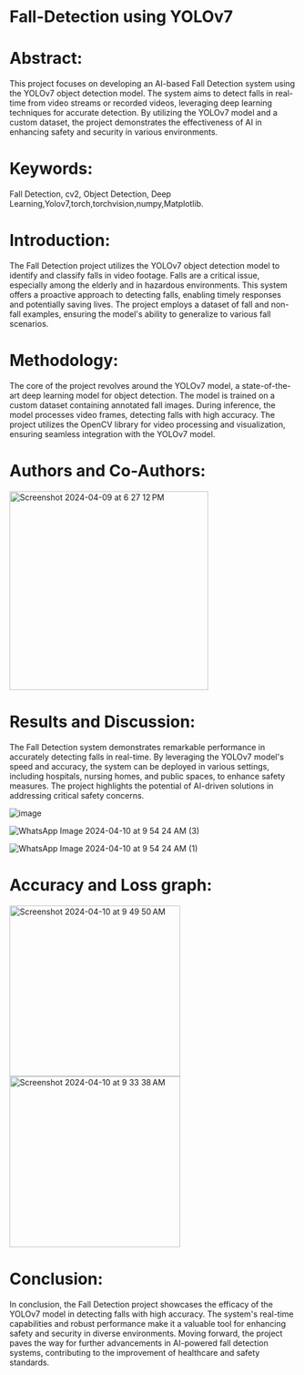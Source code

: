 # Fall-Detection using YOLOv7

# Abstract:
This project focuses on developing an AI-based Fall Detection system using the YOLOv7 object detection model. The system aims to detect falls in real-time from video streams or recorded videos, leveraging deep learning techniques for accurate detection. By utilizing the YOLOv7 model and a custom dataset, the project demonstrates the effectiveness of AI in enhancing safety and security in various environments.

# Keywords:
Fall Detection, cv2, Object Detection, Deep Learning,Yolov7,torch,torchvision,numpy,Matplotlib.

# Introduction:
The Fall Detection project utilizes the YOLOv7 object detection model to identify and classify falls in video footage. Falls are a critical issue, especially among the elderly and in hazardous environments. This system offers a proactive approach to detecting falls, enabling timely responses and potentially saving lives. The project employs a dataset of fall and non-fall examples, ensuring the model's ability to generalize to various fall scenarios.

# Methodology:
The core of the project revolves around the YOLOv7 model, a state-of-the-art deep learning model for object detection. The model is trained on a custom dataset containing annotated fall images. During inference, the model processes video frames, detecting falls with high accuracy. The project utilizes the OpenCV library for video processing and visualization, ensuring seamless integration with the YOLOv7 model.

# Authors and Co-Authors:
<img width="349" alt="Screenshot 2024-04-09 at 6 27 12 PM" src="https://github.com/Srsp-coder/Fall-Detection-using-python/assets/166516543/f3078a53-d242-4147-b74f-29be20ce5888">

#

# Results and Discussion:
The Fall Detection system demonstrates remarkable performance in accurately detecting falls in real-time. By leveraging the YOLOv7 model's speed and accuracy, the system can be deployed in various settings, including hospitals, nursing homes, and public spaces, to enhance safety measures. The project highlights the potential of AI-driven solutions in addressing critical safety concerns.

![image](https://github.com/Srsp-coder/Fall-Detection-using-python/assets/166516543/c9007d1f-33ac-4493-ae81-484c5a4bd377)

![WhatsApp Image 2024-04-10 at 9 54 24 AM (3)](https://github.com/Srsp-coder/Fall-Detection-using-python/assets/166516543/09c5a609-9b97-49fb-94e9-711f7f7fc100)

![WhatsApp Image 2024-04-10 at 9 54 24 AM (1)](https://github.com/Srsp-coder/Fall-Detection-using-python/assets/166516543/933fed5d-4c13-45ef-bb47-06677819ca83)

# Accuracy and Loss graph:

<img width="300" alt="Screenshot 2024-04-10 at 9 49 50 AM" src="https://github.com/Srsp-coder/Fall-Detection-using-python/assets/166516543/fa216c76-c518-41bf-ab42-46a1501e871f">

<img width="300" alt="Screenshot 2024-04-10 at 9 33 38 AM" src="https://github.com/Srsp-coder/Fall-Detection-using-python/assets/166516543/6d09c2b0-a6dd-42b1-8f89-afb786e70a78">

# Conclusion:
In conclusion, the Fall Detection project showcases the efficacy of the YOLOv7 model in detecting falls with high accuracy. The system's real-time capabilities and robust performance make it a valuable tool for enhancing safety and security in diverse environments. Moving forward, the project paves the way for further advancements in AI-powered fall detection systems, contributing to the improvement of healthcare and safety standards.
